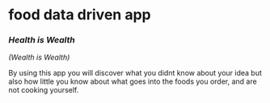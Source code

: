 # food data driven app
### *Health is Wealth*
*(Wealth is Wealth)*

By using this app you will discover what you didnt know about your idea but also how little you know about what goes into the foods you order, and are not cooking yourself.
